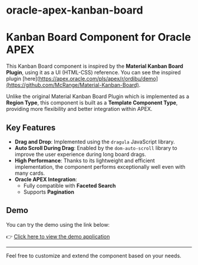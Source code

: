 # oracle-apex-kanban-board

# Kanban Board Component for Oracle APEX

This Kanban Board component is inspired by the **Material Kanban Board Plugin**, using it as a UI (HTML-CSS) reference. You can see the inspired plugin [here](https://apex.oracle.com/pls/apex/r/ordibu/demo](https://github.com/McRange/Material-Kanban-Board).

Unlike the original Material Kanban Board Plugin which is implemented as a **Region Type**, this component is built as a **Template Component Type**, providing more flexibility and better integration within APEX.

## Key Features

- **Drag and Drop**: Implemented using the `dragula` JavaScript library.
- **Auto Scroll During Drag**: Enabled by the `dom-auto-scroll` library to improve the user experience during long board drags.
- **High Performance**: Thanks to its lightweight and efficient implementation, the component performs exceptionally well even with many cards.
- **Oracle APEX Integration**:
  - Fully compatible with **Faceted Search**
  - Supports **Pagination**

## Demo

You can try the demo using the link below:

👉 [Click here to view the demo application](https://apex.oracle.com/pls/apex/r/ordibu/demo)

---

Feel free to customize and extend the component based on your needs.
